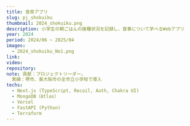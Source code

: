 ```yaml
---
title: 食育アプリ
slug: pj_shokuiku
thumbnail: 2024_shokuiku.png
description: 小学生の朝ごはんの接種状況を記録し、食事について学べるWebアプリ
year: 2024
period: 2024/06 ~ 2025/04
images:
  - 2024_shokuiku_No1.png
link:
video:
repository:
note: 貢献：プロジェクトリーダー。
  実績：堺市、東大阪市の全市立小学校で導入
techs:
  - Next.js (TypeScript, Recoil, Auth, Chakra UI)
  - MongoDB（Atlas）
  - Vercel
  - FastAPI (Python)
  - Terraform
---
```

